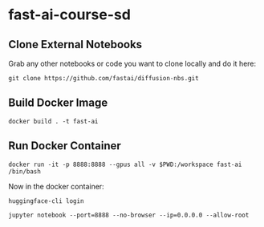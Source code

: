# fast-ai-course-sd

## Clone External Notebooks
Grab any other notebooks or code you want to clone locally and do it here:

```
git clone https://github.com/fastai/diffusion-nbs.git
```

## Build Docker Image
```
docker build . -t fast-ai
```

## Run Docker Container
```
docker run -it -p 8888:8888 --gpus all -v $PWD:/workspace fast-ai /bin/bash
```

Now in the docker container:

```
huggingface-cli login
```

```
jupyter notebook --port=8888 --no-browser --ip=0.0.0.0 --allow-root
```